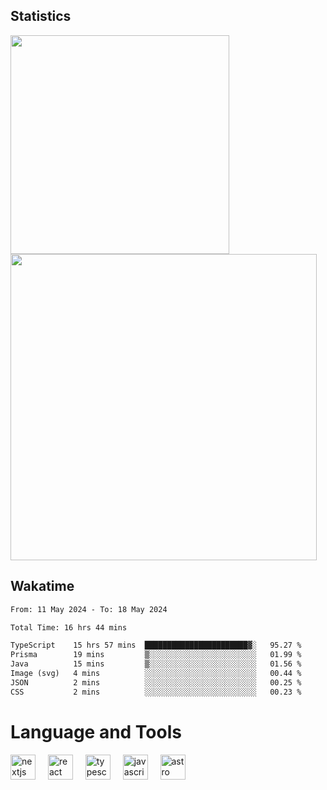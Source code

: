 



## Statistics

<div>
  
  <img src="https://github-readme-stats.vercel.app/api/top-langs/?username=SaukiFutaki&theme=vue-dark&show_icons=true&hide_border=true&layout=compact" width="350">
  <img src="https://github-readme-streak-stats.herokuapp.com/?user=SaukiFutaki&theme=vue-dark&hide_border=true" width="490">
</div>



## Wakatime

<!--START_SECTION:waka-->

```txt
From: 11 May 2024 - To: 18 May 2024

Total Time: 16 hrs 44 mins

TypeScript    15 hrs 57 mins  ███████████████████████▓░   95.27 %
Prisma        19 mins         ▒░░░░░░░░░░░░░░░░░░░░░░░░   01.99 %
Java          15 mins         ▒░░░░░░░░░░░░░░░░░░░░░░░░   01.56 %
Image (svg)   4 mins          ░░░░░░░░░░░░░░░░░░░░░░░░░   00.44 %
JSON          2 mins          ░░░░░░░░░░░░░░░░░░░░░░░░░   00.25 %
CSS           2 mins          ░░░░░░░░░░░░░░░░░░░░░░░░░   00.23 %
```

<!--END_SECTION:waka-->

</div>

# Language and Tools

<div align="left">

  <img src="https://img.shields.io/badge/Next.js-000000?logo=nextdotjs&logoColor=white&style=for-the-badge" height="40" alt="nextjs logo"  />
  <img width="12" />
  <img src="https://img.shields.io/badge/React-61DAFB?logo=react&logoColor=black&style=for-the-badge" height="40" alt="react logo"  />
  <img width="12" />
  <img src="https://img.shields.io/badge/TypeScript-3178C6?logo=typescript&logoColor=white&style=for-the-badge" height="40" alt="typescript logo"  />
  <img width="12" />


  <img src="https://img.shields.io/badge/JavaScript-F7DF1E?logo=javascript&logoColor=black&style=for-the-badge" height="40" alt="javascript logo"  />
     <img width="12" />
    <img src="https://img.shields.io/badge/Astro-FF5D01?logo=astro&logoColor=black&style=for-the-badge" height="40" alt="astro logo"  />
</div>




